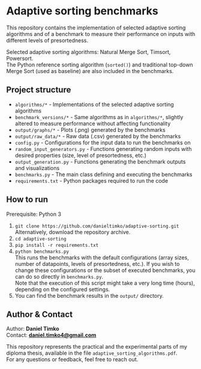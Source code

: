 # Adaptive sorting benchmarks

This repository contains the implementation of selected adaptive sorting algorithms and of a
benchmark to measure their performance on inputs with different levels of presortedness.

Selected adaptive sorting algorithms: Natural Merge Sort, Timsort, Powersort.  
The Python reference sorting algorithm (`sorted()`) and traditional top-down Merge Sort (used as baseline) are
also included in the benchmarks.

## Project structure

- `algorithms/*` - Implementations of the selected adaptive sorting algorithms
- `benchmark_versions/*` - Same algorithms as in `algorithms/*`, slightly altered to measure performance without affecting functionality
- `output/graphs/*` - Plots (.png) generated by the benchmarks
- `output/raw_data/*` - Raw data (.csv) generated by the benchmarks
- `config.py` - Configurations for the input data to run the benchmarks on
- `random_input_generators.py` - Functions generating random inputs with desired properties (size, level of presortedness, etc.)
- `output_generation.py` - Functions generating the benchmark outputs and visualizations
- `benchmarks.py` - The main class defining and executing the benchmarks
- `requirements.txt` - Python packages required to run the code

## How to run
Prerequisite: Python 3

1. `git clone https://github.com/danieltimko/adaptive-sorting.git`  
Alternatively, download the repository archive.
2. `cd adaptive-sorting`
3. `pip install -r requirements.txt`
4. `python benchmarks.py`  
This runs the benchmarks with the default configurations (array sizes, number of datapoints, levels of presortedness, etc.).
If you wish to change these configurations or the subset of executed benchmarks, you can do so directly in `benchmarks.py`.  
Note that the execution of this script might take a very long time (hours), depending on the configured settings.
5. You can find the benchmark results in the `output/` directory.

## Author & Contact
Author: **Daniel Timko**  
Contact: **daniel.timko4@gmail.com**  

This repository represents the practical and the experimental parts of my diploma thesis, available in the file `adaptive_sorting_algorithms.pdf`.  
For any questions or feedback, feel free to reach out.